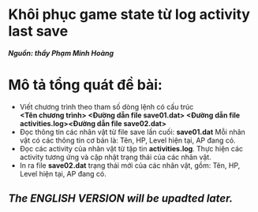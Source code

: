 # Khôi phục game state từ log activity last save 
 ***Nguồn: thầy Phạm Minh Hoàng***
# Mô tả tổng quát đề bài:
- Viết chương trình theo tham số dòng lệnh có cấu trúc  
 **<Tên chương trình> <Đường dẫn file save01.dat> <Đường dẫn file activities.log><Đường dẫn file save02.dat>** 
- Đọc thông tin các nhân vật từ file save lần cuối: **save01.dat** 
 Mỗi nhân vật có các thông tin cơ bản là: Tên, HP, Level hiện tại, AP đang có. 
- Đọc các activity của nhân vật từ tập tin **activities.log**. Thực hiện các activity tương ứng và cập nhật trạng thái của các nhân vật. 
- In ra file **save02.dat** trạng thái mới của các nhân vật, gồm: Tên, HP, Level hiện tại, AP đang có. 
 ## *The ENGLISH VERSION will be upadted later.*
 
